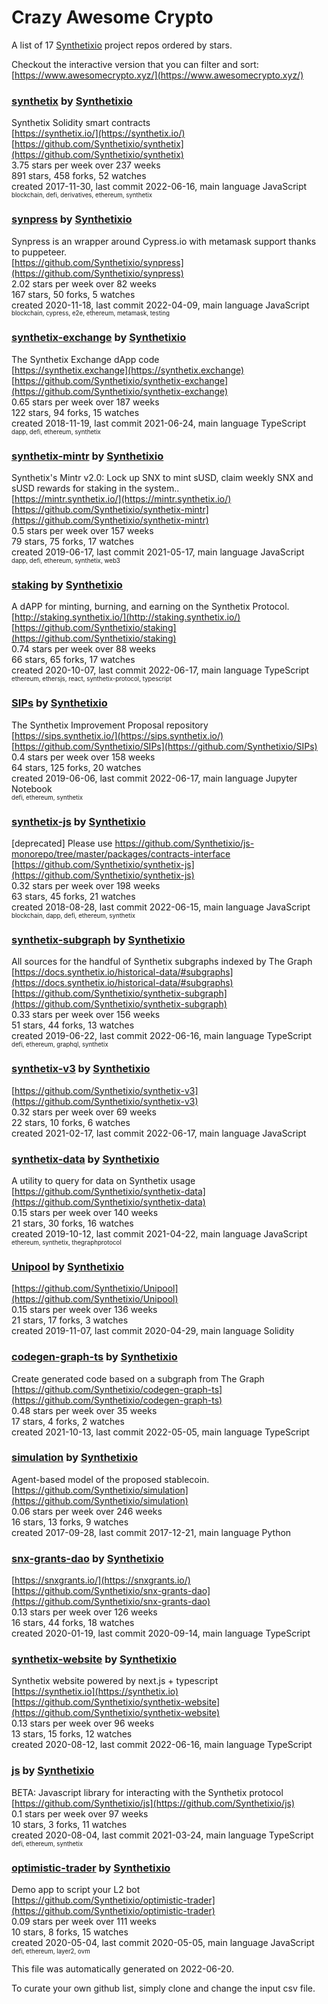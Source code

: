 # Crazy Awesome Crypto
A list of 17 [Synthetixio](https://github.com/Synthetixio) project repos ordered by stars.  

Checkout the interactive version that you can filter and sort: 
[https://www.awesomecrypto.xyz/](https://www.awesomecrypto.xyz/)  


### [synthetix](https://github.com/Synthetixio/synthetix) by [Synthetixio](https://github.com/Synthetixio)  
Synthetix Solidity smart contracts  
[https://synthetix.io/](https://synthetix.io/)  
[https://github.com/Synthetixio/synthetix](https://github.com/Synthetixio/synthetix)  
3.75 stars per week over 237 weeks  
891 stars, 458 forks, 52 watches  
created 2017-11-30, last commit 2022-06-16, main language JavaScript  
<sub><sup>blockchain, defi, derivatives, ethereum, synthetix</sup></sub>


### [synpress](https://github.com/Synthetixio/synpress) by [Synthetixio](https://github.com/Synthetixio)  
Synpress is an wrapper around Cypress.io with metamask support thanks to puppeteer.  
[https://github.com/Synthetixio/synpress](https://github.com/Synthetixio/synpress)  
2.02 stars per week over 82 weeks  
167 stars, 50 forks, 5 watches  
created 2020-11-18, last commit 2022-04-09, main language JavaScript  
<sub><sup>blockchain, cypress, e2e, ethereum, metamask, testing</sup></sub>


### [synthetix-exchange](https://github.com/Synthetixio/synthetix-exchange) by [Synthetixio](https://github.com/Synthetixio)  
The Synthetix Exchange dApp code  
[https://synthetix.exchange](https://synthetix.exchange)  
[https://github.com/Synthetixio/synthetix-exchange](https://github.com/Synthetixio/synthetix-exchange)  
0.65 stars per week over 187 weeks  
122 stars, 94 forks, 15 watches  
created 2018-11-19, last commit 2021-06-24, main language TypeScript  
<sub><sup>dapp, defi, ethereum, synthetix</sup></sub>


### [synthetix-mintr](https://github.com/Synthetixio/synthetix-mintr) by [Synthetixio](https://github.com/Synthetixio)  
Synthetix's Mintr v2.0: Lock up SNX to mint sUSD, claim weekly SNX and sUSD rewards for staking in the system..  
[https://mintr.synthetix.io/](https://mintr.synthetix.io/)  
[https://github.com/Synthetixio/synthetix-mintr](https://github.com/Synthetixio/synthetix-mintr)  
0.5 stars per week over 157 weeks  
79 stars, 75 forks, 17 watches  
created 2019-06-17, last commit 2021-05-17, main language JavaScript  
<sub><sup>dapp, defi, ethereum, synthetix, web3</sup></sub>


### [staking](https://github.com/Synthetixio/staking) by [Synthetixio](https://github.com/Synthetixio)  
A dAPP for minting, burning, and earning on the Synthetix Protocol.   
[http://staking.synthetix.io/](http://staking.synthetix.io/)  
[https://github.com/Synthetixio/staking](https://github.com/Synthetixio/staking)  
0.74 stars per week over 88 weeks  
66 stars, 65 forks, 17 watches  
created 2020-10-07, last commit 2022-06-17, main language TypeScript  
<sub><sup>ethereum, ethersjs, react, synthetix-protocol, typescript</sup></sub>


### [SIPs](https://github.com/Synthetixio/SIPs) by [Synthetixio](https://github.com/Synthetixio)  
The Synthetix Improvement Proposal repository  
[https://sips.synthetix.io/](https://sips.synthetix.io/)  
[https://github.com/Synthetixio/SIPs](https://github.com/Synthetixio/SIPs)  
0.4 stars per week over 158 weeks  
64 stars, 125 forks, 20 watches  
created 2019-06-06, last commit 2022-06-17, main language Jupyter Notebook  
<sub><sup>defi, ethereum, synthetix</sup></sub>


### [synthetix-js](https://github.com/Synthetixio/synthetix-js) by [Synthetixio](https://github.com/Synthetixio)  
[deprecated] Please use https://github.com/Synthetixio/js-monorepo/tree/master/packages/contracts-interface  
[https://github.com/Synthetixio/synthetix-js](https://github.com/Synthetixio/synthetix-js)  
0.32 stars per week over 198 weeks  
63 stars, 45 forks, 21 watches  
created 2018-08-28, last commit 2022-06-15, main language JavaScript  
<sub><sup>blockchain, dapp, defi, ethereum, synthetix</sup></sub>


### [synthetix-subgraph](https://github.com/Synthetixio/synthetix-subgraph) by [Synthetixio](https://github.com/Synthetixio)  
All sources for the handful of Synthetix subgraphs indexed by The Graph  
[https://docs.synthetix.io/historical-data/#subgraphs](https://docs.synthetix.io/historical-data/#subgraphs)  
[https://github.com/Synthetixio/synthetix-subgraph](https://github.com/Synthetixio/synthetix-subgraph)  
0.33 stars per week over 156 weeks  
51 stars, 44 forks, 13 watches  
created 2019-06-22, last commit 2022-06-16, main language TypeScript  
<sub><sup>defi, ethereum, graphql, synthetix</sup></sub>


### [synthetix-v3](https://github.com/Synthetixio/synthetix-v3) by [Synthetixio](https://github.com/Synthetixio)  
  
[https://github.com/Synthetixio/synthetix-v3](https://github.com/Synthetixio/synthetix-v3)  
0.32 stars per week over 69 weeks  
22 stars, 10 forks, 6 watches  
created 2021-02-17, last commit 2022-06-17, main language JavaScript  


### [synthetix-data](https://github.com/Synthetixio/synthetix-data) by [Synthetixio](https://github.com/Synthetixio)  
A utility to query for data on Synthetix usage  
[https://github.com/Synthetixio/synthetix-data](https://github.com/Synthetixio/synthetix-data)  
0.15 stars per week over 140 weeks  
21 stars, 30 forks, 16 watches  
created 2019-10-12, last commit 2021-04-22, main language JavaScript  
<sub><sup>ethereum, synthetix, thegraphprotocol</sup></sub>


### [Unipool](https://github.com/Synthetixio/Unipool) by [Synthetixio](https://github.com/Synthetixio)  
  
[https://github.com/Synthetixio/Unipool](https://github.com/Synthetixio/Unipool)  
0.15 stars per week over 136 weeks  
21 stars, 17 forks, 3 watches  
created 2019-11-07, last commit 2020-04-29, main language Solidity  


### [codegen-graph-ts](https://github.com/Synthetixio/codegen-graph-ts) by [Synthetixio](https://github.com/Synthetixio)  
Create generated code based on a subgraph from The Graph  
[https://github.com/Synthetixio/codegen-graph-ts](https://github.com/Synthetixio/codegen-graph-ts)  
0.48 stars per week over 35 weeks  
17 stars, 4 forks, 2 watches  
created 2021-10-13, last commit 2022-05-05, main language TypeScript  


### [simulation](https://github.com/Synthetixio/simulation) by [Synthetixio](https://github.com/Synthetixio)  
Agent-based model of the proposed stablecoin.  
[https://github.com/Synthetixio/simulation](https://github.com/Synthetixio/simulation)  
0.06 stars per week over 246 weeks  
16 stars, 13 forks, 9 watches  
created 2017-09-28, last commit 2017-12-21, main language Python  


### [snx-grants-dao](https://github.com/Synthetixio/snx-grants-dao) by [Synthetixio](https://github.com/Synthetixio)  
  
[https://snxgrants.io/](https://snxgrants.io/)  
[https://github.com/Synthetixio/snx-grants-dao](https://github.com/Synthetixio/snx-grants-dao)  
0.13 stars per week over 126 weeks  
16 stars, 44 forks, 18 watches  
created 2020-01-19, last commit 2020-09-14, main language TypeScript  


### [synthetix-website](https://github.com/Synthetixio/synthetix-website) by [Synthetixio](https://github.com/Synthetixio)  
Synthetix website powered by next.js + typescript   
[https://synthetix.io](https://synthetix.io)  
[https://github.com/Synthetixio/synthetix-website](https://github.com/Synthetixio/synthetix-website)  
0.13 stars per week over 96 weeks  
13 stars, 15 forks, 12 watches  
created 2020-08-12, last commit 2022-06-16, main language TypeScript  


### [js](https://github.com/Synthetixio/js) by [Synthetixio](https://github.com/Synthetixio)  
BETA: Javascript library for interacting with the Synthetix protocol  
[https://github.com/Synthetixio/js](https://github.com/Synthetixio/js)  
0.1 stars per week over 97 weeks  
10 stars, 3 forks, 11 watches  
created 2020-08-04, last commit 2021-03-24, main language TypeScript  
<sub><sup>defi, ethereum, synthetix</sup></sub>


### [optimistic-trader](https://github.com/Synthetixio/optimistic-trader) by [Synthetixio](https://github.com/Synthetixio)  
Demo app to script your L2 bot  
[https://github.com/Synthetixio/optimistic-trader](https://github.com/Synthetixio/optimistic-trader)  
0.09 stars per week over 111 weeks  
10 stars, 8 forks, 15 watches  
created 2020-05-04, last commit 2020-05-05, main language JavaScript  
<sub><sup>defi, ethereum, layer2, ovm</sup></sub>


This file was automatically generated on 2022-06-20.  

To curate your own github list, simply clone and change the input csv file.  
